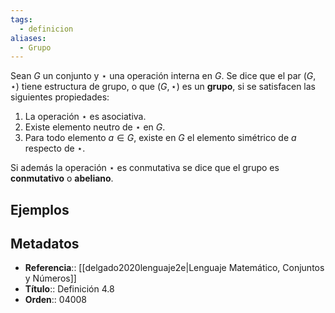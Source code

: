 ```yaml
---
tags:
  - definicion
aliases:
  - Grupo
---
```

Sean $G$ un conjunto y $\star$ una operación interna en $G$. Se dice que el par $(G,\star)$ tiene estructura de grupo, o que $(G,\star)$ es un **grupo**, si se satisfacen las siguientes propiedades:

1. La operación $\star$ es asociativa.
2. Existe elemento neutro de $\star$ en $G$.
3. Para todo elemento $a \in G$, existe en $G$ el elemento simétrico de $a$ respecto de $\star$.

Si además la operación $\star$ es conmutativa se dice que el grupo es **conmutativo** o **abeliano**.

## Ejemplos

## Metadatos
- **Referencia**:: [[delgado2020lenguaje2e|Lenguaje Matemático, Conjuntos y Números]]
- **Título**:: Definición 4.8
- **Orden**:: 04008
